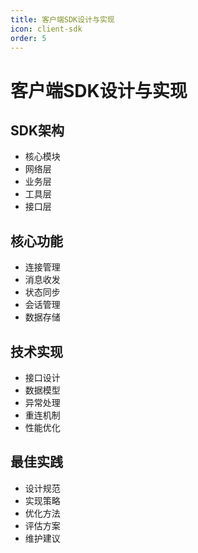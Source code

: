 ```yaml
---
title: 客户端SDK设计与实现
icon: client-sdk
order: 5
---
```


# 客户端SDK设计与实现

## SDK架构
- 核心模块
- 网络层
- 业务层
- 工具层
- 接口层

## 核心功能
- 连接管理
- 消息收发
- 状态同步
- 会话管理
- 数据存储

## 技术实现
- 接口设计
- 数据模型
- 异常处理
- 重连机制
- 性能优化

## 最佳实践
- 设计规范
- 实现策略
- 优化方法
- 评估方案
- 维护建议
